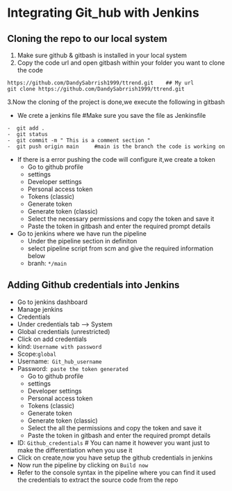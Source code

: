 # Integrating Git_hub with Jenkins

## Cloning the repo to our local system
1. Make sure github & gitbash is installed in your local system
2. Copy the code url and open gitbash within your folder you want to clone the code
   
```
https://github.com/DandySabrrish1999/ttrend.git    ## My url
git clone https://github.com/DandySabrrish1999/ttrend.git
```
3.Now the cloning of the project is done,we execute the following in gitbash
-  We crete a jenkins file      #Make sure you save the file as Jenkinsfile
```
-  git add .
-  git status
-  git commit -m " This is a comment section "
-  git push origin main     #main is the branch the code is working on
```
-  If there is a error pushing the code will configure it,we create a token
     - Go to github profile
     - settings
     - Developer settings
     - Personal access token
     - Tokens (classic)
     - Generate token
     - Generate token (classic)
     - Select the necessary permissions and copy the token and save it
     - Paste the token in gitbash and enter the required prompt details
- Go to jenkins where we have run the pipeline
     - Under the pipeline section in definiton
     - select pipeline script from scm and give the required information below
     - branh: ```*/main```
   

## Adding Github credentials into Jenkins

- Go to jenkins dashboard
- Manage jenkins
- Credentials
- Under credentials tab --> System
- Global credentials (unrestricted)
- Click on add credentials
- kind: ```Username with password```
- Scope:```global```
- Username:``` Git_hub_username```
- Password:``` paste the token generated```
    - Go to github profile
     - settings
     - Developer settings
     - Personal access token
     - Tokens (classic)
     - Generate token
     - Generate token (classic)
     - Select the all the permissions and copy the token and save it
     - Paste the token in gitbash and enter the required prompt details
- ID: ```Github_credentials```     # You can name it however you want just to make the differentiation when you use it
- Click on create,now you have setup the github credentials in jenkins
- Now run the pipeline by clicking on ```Build now```
- Refer to the console syntax in the pipeline where you can find it used the credentials to extract the source code from the repo
